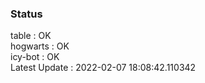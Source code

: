 ### Status


table : OK  
hogwarts : OK  
icy-bot : OK  
Latest Update : 2022-02-07 18:08:42.110342
